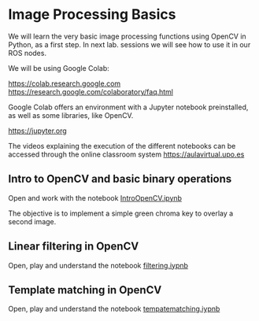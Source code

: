 # Image Processing Basics
We will learn the very basic image processing functions using OpenCV in Python, as a first step. In next lab. sessions we will see how to use it in our ROS nodes.

We will be using Google Colab:

https://colab.research.google.com
https://research.google.com/colaboratory/faq.html

Google Colab offers an environment with a Jupyter notebook preinstalled, as well as some libraries, like OpenCV.

https://jupyter.org

The videos explaining the execution of the different notebooks can be accessed through the online classroom system https://aulavirtual.upo.es

## Intro to OpenCV and basic binary operations

Open and work with the notebook [IntroOpenCV.ipynb](https://github.com/robotics-upo/rva-course-material/blob/master/imageprocessingbasics/IntroOpenCV.ipynb)

The objective is to implement a simple green chroma key to overlay a second image.


## Linear filtering in OpenCV

Open, play and understand the notebook [filtering.iypnb](https://github.com/robotics-upo/rva-course-material/blob/master/imageprocessingbasics/filtering.ipynb)

## Template matching in OpenCV

Open, play and understand the notebook [tempatematching.iypnb](https://github.com/robotics-upo/rva-course-material/blob/master/imageprocessingbasics/templatematching.ipynb)
